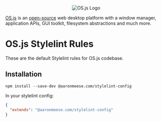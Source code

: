 <p align="center">
  <img alt="OS.js Logo" src="https://raw.githubusercontent.com/os-js/gfx/master/logo-big.png" />
</p>

[OS.js](https://www.os-js.org/) is an [open-source](https://raw.githubusercontent.com/os-js/OS.js/master/LICENSE) web desktop platform with a window manager, application APIs, GUI toolkit, filesystem abstractions and much more.

# OS.js Stylelint Rules

These are the default Stylelint rules for OS.js codebase.

## Installation

```
npm install --save-dev @aaronmeese.com/stylelint-config
```

In your stylelint config:

```json
{
  "extends": "@aaronmeese.com/stylelint-config"
}
